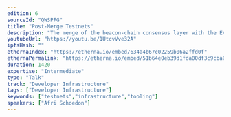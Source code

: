 ```yaml
---
edition: 6
sourceId: "QWSPFG"
title: "Post-Merge Testnets"
description: "The merge of the beacon-chain consensus layer with the EVM execution layer is a major milestone for Ethereum, if not the most significant. The changes introduced are also affecting testing infrastructure. It's an excellent opportunity to look at the public testnet infrastructure, compare the various networks, and present the Sepolia and Goerli testnets to teams and developers still relying on Kovan, Rinkeby, or Ropsten."
youtubeUrl: "https://youtu.be/1UtcvVve32A"
ipfsHash: ""
ethernaIndex: "https://etherna.io/embed/634a4b67c02259b06a2ffd0f"
ethernaPermalink: "https://etherna.io/embed/51b64e0eb39d1fda00df3c9cba0303863fbbebec5b8d954a9a823a8f1b2284e2"
duration: 1420
expertise: "Intermediate"
type: "Talk"
track: "Developer Infrastructure"
tags: ["Developer Infrastructure"]
keywords: ["testnets","infrastructure","tooling"]
speakers: ["Afri Schoedon"]
---
```

